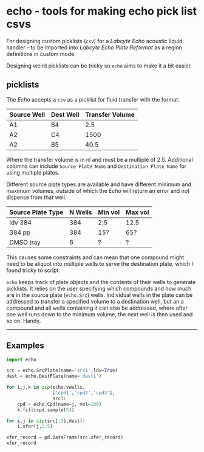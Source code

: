 # echo - tools for making echo pick list csvs

For designing custom picklists (`csv`) for a *Labcyte Echo* acoustic liquid handler - to be imported into *Labcyte Echo Plate Reformat* as a region definitions in custom mode.

Designing weird picklists can be tricky so `echo` aims to make it a bit easier. 

## picklists
The *Echo* accepts a `csv` as a picklist for fluid transfer with the format:

| Source Well | Dest Well | Transfer Volume |
|-------------|-----------|-----------------|
|   A1        |    B4     |   2.5           |
|   A2        |    C4     |   1500          |
|   A2        |    B5     |   40.5          |

Where the transfer volume is in nl and must be a multiple of 2.5. Additional columns can include `Source Plate Name` and `Destination Plate Name` for using multiple plates.

Different source plate types are available and have different minimum and maximum volumes, outside of which the *Echo* will return an error and not dispense from that well.

| Source Plate Type | N Wells | Min vol | Max vol |
|-------------------|---------|---------|---------|
|  ldv 384          |   384   |   2.5   |  12.5   |
|   384 pp          |   384   |   15?   |  65?    |
|    DMSO tray      |   6     |   ?     |   ?     |

This causes some constraints and can mean that one compound might need to be aliquot into multiple wells to serve the destination plate, which I found tricky to script.

`echo` keeps track of plate objects and the contents of their wells to generate picklists. It relies on the user specifying which compounds and how much are in the source plate (`echo.Src`) wells. Individual wells in the plate can be addressed to transfer a specified volume to a destination well, but an a compound and all wells containing it can also be addressed, where after one well runs down to the minimum volume, the next well is then used and so on. Handy.

------------------


## Examples

```python
import echo

src = echo.SrcPlate(name='src1',ldv=True)
dest = echo.DestPlate(name='dest1')

for i,j,k in zip(echo.vwells, 
                 ['cpd1','cpd2','cpd3'],
                 src):
    cpd = echo.Cpd(name=j, vol=100)
    k.fill(cpd.sample(5))

for i,j in zip(src[:3],dest):
    i.xfer(j,1.5)

xfer_record = pd.DataFrame(src.xfer_record)
xfer_record
```
